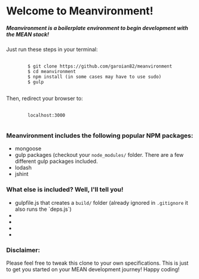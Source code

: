 # Welcome to Meanvironment!
##### Meanvironment is a boilerplate environment to begin development with the MEAN stack!

<p>Just run these steps in your terminal:</p>

<pre>
	<code>
		$ git clone https://github.com/garoian82/meanvironment
		$ cd meanvironment
		$ npm install (in some cases may have to use sudo)
		$ gulp
	</code>
</pre>

<p>Then, redirect your browser to:</p>

<pre>
	<code>
		localhost:3000
	</code>
</pre>

### Meanvironment includes the following popular NPM packages:
<ul>
	<li>mongoose</li>
	<li>gulp packages (checkout your <code>node_modules/</code> folder. There are a few different gulp packages included.</li>
	<li>lodash</li>
	<li>jshint</li>
</ul>

### What else is included? Well, I'll tell you!
<ul>
	<li>gulpfile.js that creates a <code>build/</code> folder (already ignored in <code>.gitignore</code> it also runs the `deps.js`)</li>
	<li></li>
	<li></li>
	<li></li>
	<li></li>
</ul>

### Disclaimer:

<p>Please feel free to tweak this clone to your own specifications. This is just to get you started on your MEAN development journey! Happy coding!</p>
